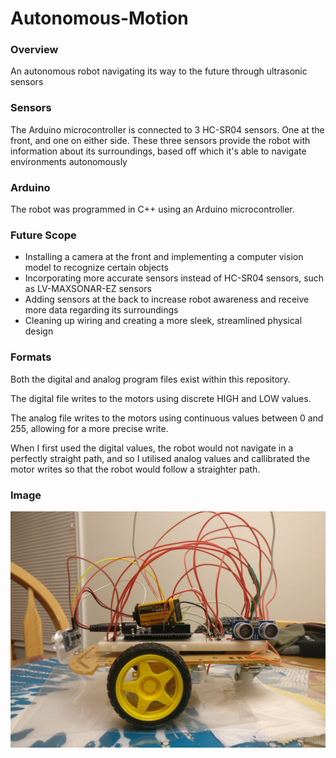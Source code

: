 # Autonomous-Motion
### Overview
An autonomous robot navigating its way to the future through ultrasonic sensors

### Sensors
The Arduino microcontroller is connected to 3 HC-SR04 sensors. One at the front, and one on either side. These three sensors provide the robot with information about its surroundings, based off which it's able to navigate environments autonomously

### Arduino
The robot was programmed in C++ using an Arduino microcontroller.


### Future Scope
* Installing a camera at the front and implementing a computer vision model to recognize certain objects
* Incorporating more accurate sensors instead of HC-SR04 sensors, such as LV-MAXSONAR-EZ sensors
* Adding sensors at the back to increase robot awareness and receive more data regarding its surroundings
* Cleaning up wiring and creating a more sleek, streamlined physical design

### Formats
Both the digital and analog program files exist within this repository. 

The digital file writes to the motors using discrete HIGH and LOW values. 

The analog file writes to the motors using continuous values between 0 and 255, allowing for a more precise write. 

When I first used the digital values, the robot would not navigate in a perfectly straight path, and so I utilised analog values and callibrated the motor writes so that the robot would follow a straighter path.

### Image
![Robot](/Images/robot.jpg)
